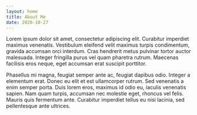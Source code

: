 ```yaml
---
layout: home
title: About Me
date: 2020-10-27
---
```


Lorem ipsum dolor sit amet, consectetur adipiscing elit. Curabitur imperdiet maximus venenatis. Vestibulum eleifend velit maximus turpis condimentum, gravida accumsan orci interdum. Cras hendrerit metus pulvinar tortor auctor malesuada. Integer fringilla purus vel quam pharetra rutrum. Maecenas facilisis eros neque, eget accumsan erat suscipit porttitor. 

Phasellus mi magna, feugiat semper ante ac, feugiat dapibus odio. Integer a elementum erat. Donec eu elit et est ullamcorper rutrum. Sed venenatis a enim semper porta. Duis lorem eros, maximus id odio eu, iaculis venenatis sapien. Nam quam turpis, accumsan nec molestie eget, rhoncus vel felis. Mauris quis fermentum ante. Curabitur imperdiet tellus eu nisi lacinia, sed pellentesque ante ultrices.
